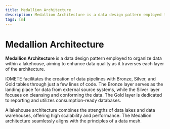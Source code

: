 ```yaml
---
title: Medallion Architecture
description: Medallion Architecture is a data design pattern employed to organize data within a lakehouse, aiming to enhance data quality as it traverses each layer of the architecture.
tags: [m]
---
```


# Medallion Architecture

**Medallion Architecture** is a data design pattern employed to organize data within a lakehouse, aiming to enhance data quality as it traverses each layer of the architecture.

IOMETE facilitates the creation of data pipelines with Bronze, Silver, and Gold tables through just a few lines of code. The Bronze layer serves as the landing place for data from external source systems, while the Silver layer focuses on cleansing and conforming the data. The Gold layer is dedicated to reporting and utilizes consumption-ready databases.

A lakehouse architecture combines the strengths of data lakes and data warehouses, offering high scalability and performance. The Medallion architecture seamlessly aligns with the principles of a data mesh.

